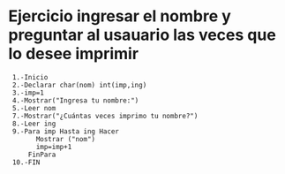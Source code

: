 
# Ejercicio ingresar el nombre y preguntar al usauario las veces que lo desee imprimir


     1.-Inicio
     2.-Declarar char(nom) int(imp,ing)
     3.-imp=1
     4.-Mostrar("Ingresa tu nombre:")
     5.-Leer nom
     7.-Mostrar("¿Cuántas veces imprimo tu nombre?")
     8.-Leer ing
     9.-Para imp Hasta ing Hacer
           Mostrar ("nom")
           imp=imp+1
         FinPara
     10.-FIN  
